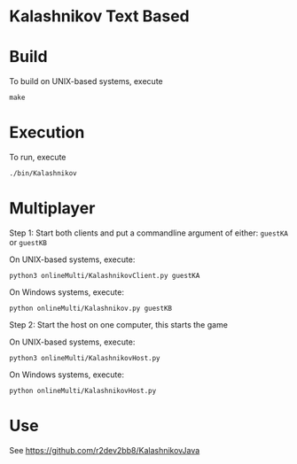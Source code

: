 # Kalashnikov Text Based

# Build
To build on UNIX-based systems, execute

``make``


# Execution
To run, execute

``./bin/Kalashnikov``

# Multiplayer
Step 1: Start both clients and put a commandline argument of either: ``guestKA`` or ``guestKB``

On UNIX-based systems, execute:

``python3 onlineMulti/KalashnikovClient.py guestKA``

On Windows systems, execute:

``python onlineMulti/Kalashnikov.py guestKB``

Step 2: Start the host on one computer, this starts the game

On UNIX-based systems, execute:

``python3 onlineMulti/KalashnikovHost.py``

On Windows systems, execute:

``python onlineMulti/KalashnikovHost.py``

# Use
See https://github.com/r2dev2bb8/KalashnikovJava
